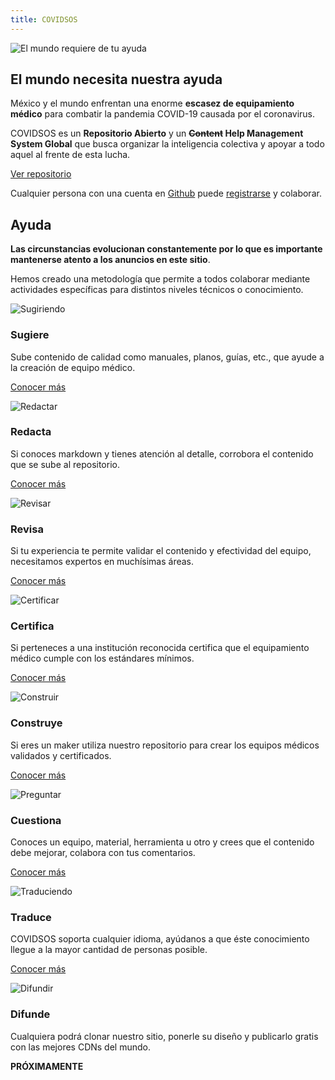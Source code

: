```yaml
---
title: COVIDSOS
---
```


<simple-hero>

![El mundo requiere de tu ayuda](../img/world.png)

<section class="message">

# El mundo necesita nuestra ayuda

México y el mundo enfrentan una enorme **escasez de equipamiento médico** para
 combatir la pandemia COVID-19 causada por el coronavirus.
 
COVIDSOS es un **Repositorio Abierto** y un **<strike>Content</strike> Help
 Management System Global** que busca organizar la inteligencia colectiva y 
 apoyar a todo aquel al frente de esta lucha.

<covidsos-button>

[Ver repositorio](/es/repositorio/)

</covidsos-button>

Cualquier persona con una cuenta en [Github](https://github.com/) puede
 [registrarse](/connect) y colaborar.  

</section>

</simple-hero>


<single-column>

## Ayuda

**Las circunstancias evolucionan constantemente por lo que es importante
  mantenerse atento a los anuncios en este sitio**. 
  
  Hemos creado una metodología que permite a todos
 colaborar mediante actividades específicas para distintos niveles técnicos o
  conocimiento.

</single-column>


<card-holder>





<simple-card>

![Sugiriendo](../img/suggesting.svg)

### Sugiere

Sube contenido de calidad como manuales, planos, guías, etc., que ayude a la
 creación de equipo médico.

[Conocer más](es/como-ayudar/sugiere)

</simple-card>






<simple-card>

![Redactar](../img/writing.svg)

### Redacta

Si conoces markdown y tienes atención al detalle, corrobora
 el contenido que se sube al repositorio.
 
[Conocer más](./es/como-ayudar/redacta)

</simple-card>







<simple-card>

![Revisar](../img/reviewing.svg)

### Revisa

Si tu experiencia te permite validar el contenido y efectividad
 del equipo, necesitamos expertos en muchísimas áreas.

[Conocer más](../es/como-ayudar/revisa)

</simple-card>






<simple-card>

![Certificar](../img/certifying.svg)

### Certifica

Si perteneces a una institución reconocida certifica que el equipamiento médico
 cumple con los estándares mínimos.

[Conocer más](./es/como-ayudar/certifica/)

</simple-card>






<simple-card>

![Construir](../img/making.svg)

### Construye

Si eres un maker utiliza nuestro repositorio para crear los equipos médicos 
 validados y certificados.

[Conocer más](/es/como-ayudar/construye)

</simple-card>







<simple-card>

![Preguntar](../img/collaborating.svg)

### Cuestiona

Conoces un equipo, material, herramienta u otro y crees que el contenido 
 debe mejorar, colabora con tus comentarios.

[Conocer más](como-ayudar/cuestiona/)

</simple-card>






<simple-card>

![Traduciendo](../img/translating.svg)

### Traduce

COVIDSOS soporta cualquier idioma, ayúdanos a que éste conocimiento
 llegue a la mayor cantidad de personas posible.

[Conocer más](./es/como-ayudar/traduce)

</simple-card>










<simple-card>

![Difundir](../img/promoting.svg)

### Difunde

Cualquiera podrá clonar nuestro sitio, ponerle su diseño y publicarlo gratis
 con las mejores CDNs del mundo.

**PRÓXIMAMENTE**

</simple-card>







</card-holder>
